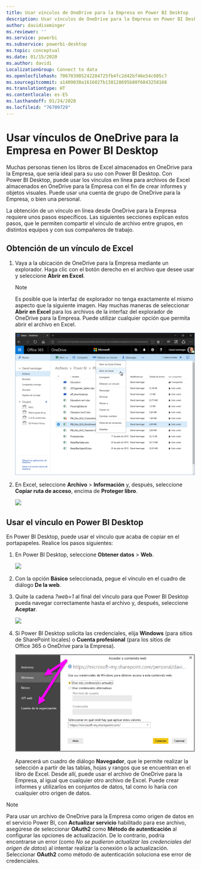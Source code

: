 ```yaml
---
title: Usar vínculos de OneDrive para la Empresa en Power BI Desktop
description: Usar vínculos de OneDrive para la Empresa en Power BI Desktop
author: davidiseminger
ms.reviewer: ''
ms.service: powerbi
ms.subservice: powerbi-desktop
ms.topic: conceptual
ms.date: 01/15/2020
ms.author: davidi
LocalizationGroup: Connect to data
ms.openlocfilehash: 706703985242284725fb4fc2d42bf46e54c605c7
ms.sourcegitcommit: a1409030a1616027b138128695b80f6843258168
ms.translationtype: HT
ms.contentlocale: es-ES
ms.lasthandoff: 01/24/2020
ms.locfileid: "76709729"
---
```

# <a name="use-onedrive-for-business-links-in-power-bi-desktop"></a>Usar vínculos de OneDrive para la Empresa en Power BI Desktop
Muchas personas tienen los libros de Excel almacenados en OneDrive para la Empresa, que sería ideal para su uso con Power BI Desktop. Con Power BI Desktop, puede usar los vínculos en línea para archivos de Excel almacenados en OneDrive para la Empresa con el fin de crear informes y objetos visuales. Puede usar una cuenta de grupo de OneDrive para la Empresa, o bien una personal.

La obtención de un vínculo en línea desde OneDrive para la Empresa requiere unos pasos específicos. Las siguientes secciones explican estos pasos, que le permiten compartir el vínculo de archivo entre grupos, en distintos equipos y con sus compañeros de trabajo.

## <a name="get-a-link-from-excel"></a>Obtención de un vínculo de Excel
1. Vaya a la ubicación de OneDrive para la Empresa mediante un explorador. Haga clic con el botón derecho en el archivo que desee usar y seleccione **Abrir en Excel**.
   
   > [!NOTE]
   > Es posible que la interfaz de explorador no tenga exactamente el mismo aspecto que la siguiente imagen. Hay muchas maneras de seleccionar **Abrir en Excel** para los archivos de la interfaz del explorador de OneDrive para la Empresa. Puede utilizar cualquier opción que permita abrir el archivo en Excel.
   > 
   > 
   
   ![](media/desktop-use-onedrive-business-links/odb-links_02.png)
2. En Excel, seleccione **Archivo** > **Información** y, después, seleccione **Copiar ruta de acceso**, encima de **Proteger libro**.
   
   ![](media/desktop-use-onedrive-business-links/onedrive-copy-path.png)

## <a name="use-the-link-in-power-bi-desktop"></a>Usar el vínculo en Power BI Desktop
En Power BI Desktop, puede usar el vínculo que acaba de copiar en el portapapeles. Realice los pasos siguientes:

1. En Power BI Desktop, seleccione **Obtener datos** > **Web**.
   
   ![](media/desktop-use-onedrive-business-links/power-bi-web-link-onedrive.png)
2. Con la opción **Básico** seleccionada, pegue el vínculo en el cuadro de diálogo **De la web**.
3. Quite la cadena *?web=1* al final del vínculo para que Power BI Desktop pueda navegar correctamente hasta el archivo y, después, seleccione **Aceptar**.
   
    ![](media/desktop-use-onedrive-business-links/power-bi-web-link-confirmation.png) 
4. Si Power BI Desktop solicita las credenciales, elija **Windows** (para sitios de SharePoint locales) o **Cuenta profesional** (para los sitios de Office 365 o OneDrive para la Empresa).
   
   ![](media/desktop-use-onedrive-business-links/odb-links_06.png)

   Aparecerá un cuadro de diálogo **Navegador**, que le permite realizar la selección a partir de las tablas, hojas y rangos que se encuentran en el libro de Excel. Desde allí, puede usar el archivo de OneDrive para la Empresa, al igual que cualquier otro archivo de Excel. Puede crear informes y utilizarlos en conjuntos de datos, tal como lo haría con cualquier otro origen de datos.

> [!NOTE]
> Para usar un archivo de OneDrive para la Empresa como origen de datos en el servicio Power BI, con **Actualizar servicio** habilitado para ese archivo, asegúrese de seleccionar **OAuth2** como **Método de autenticación** al configurar las opciones de actualización. De lo contrario, podría encontrarse un error (como *No se pudieron actualizar las credenciales del origen de datos*) al intentar realizar la conexión o la actualización. Seleccionar **OAuth2** como método de autenticación soluciona ese error de credenciales.
> 
> 


